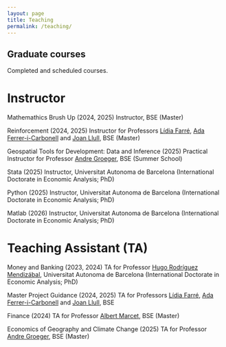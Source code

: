 ```yaml
---
layout: page
title: Teaching
permalink: /teaching/
---
```


## Graduate courses

Completed and scheduled courses. 

# Instructor

Mathemathics Brush Up (2024, 2025) Instructor, BSE (Master)

Reinforcement (2024, 2025) Instructor for Professors [Lídia Farré](https://sites.google.com/site/lidiafarre78/home), [Ada Ferrer-i-Carbonell](https://sites.google.com/view/adaferrer-i-carbonell) and [Joan Llull](https://joanllull.github.io/index.htm), BSE (Master)

Geospatial Tools for Development: Data and Inference (2025) Practical Instructor for Professor [Andre Groeger](https://sites.google.com/site/andregroeger/), BSE (Summer School)

Stata (2025) Instructor, Universitat Autonoma de Barcelona (International Doctorate in Economic Analysis; PhD)

Python (2025) Instructor, Universitat Autonoma de Barcelona (International Doctorate in Economic Analysis; PhD)

Matlab (2026) Instructor, Universitat Autonoma de Barcelona (International Doctorate in Economic Analysis; PhD)


# Teaching Assistant (TA)

Money and Banking (2023, 2024) TA for Professor [Hugo Rodríguez Mendizábal](https://sites.google.com/barcelonagse.eu/hugorodriguezmendizabal/home), Universitat Autonoma de Barcelona (International Doctorate in Economic Analysis; PhD)

Master Project Guidance (2024, 2025) TA for Professors [Lídia Farré](https://sites.google.com/site/lidiafarre78/home), [Ada Ferrer-i-Carbonell](https://sites.google.com/view/adaferrer-i-carbonell) and [Joan Llull](https://joanllull.github.io/index.htm), BSE

Finance (2024) TA for Professor [Albert Marcet](https://scholar.google.es/citations?user=8MNnGfUAAAAJ&hl=en), BSE (Master)

Economics of Geography and Climate Change (2025) TA for Professor [Andre Groeger](https://sites.google.com/site/andregroeger/), BSE (Master)


